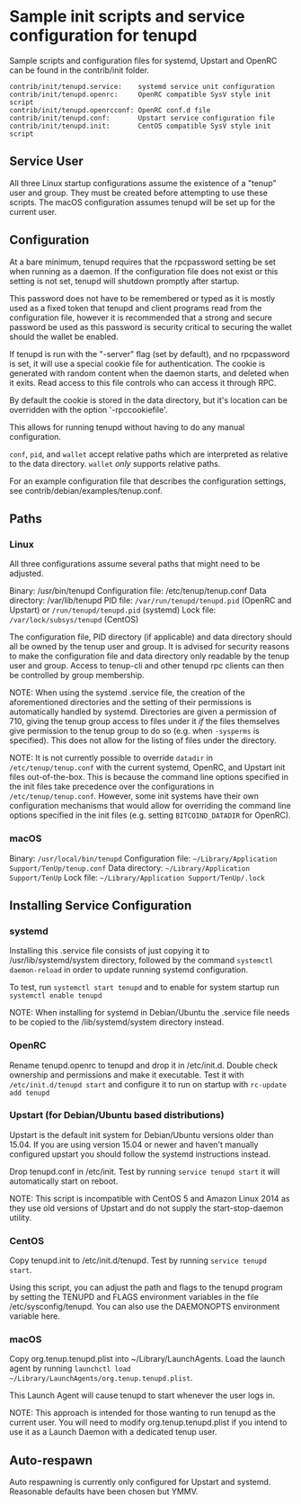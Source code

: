 Sample init scripts and service configuration for tenupd
==========================================================

Sample scripts and configuration files for systemd, Upstart and OpenRC
can be found in the contrib/init folder.

    contrib/init/tenupd.service:    systemd service unit configuration
    contrib/init/tenupd.openrc:     OpenRC compatible SysV style init script
    contrib/init/tenupd.openrcconf: OpenRC conf.d file
    contrib/init/tenupd.conf:       Upstart service configuration file
    contrib/init/tenupd.init:       CentOS compatible SysV style init script

Service User
---------------------------------

All three Linux startup configurations assume the existence of a "tenup" user
and group.  They must be created before attempting to use these scripts.
The macOS configuration assumes tenupd will be set up for the current user.

Configuration
---------------------------------

At a bare minimum, tenupd requires that the rpcpassword setting be set
when running as a daemon.  If the configuration file does not exist or this
setting is not set, tenupd will shutdown promptly after startup.

This password does not have to be remembered or typed as it is mostly used
as a fixed token that tenupd and client programs read from the configuration
file, however it is recommended that a strong and secure password be used
as this password is security critical to securing the wallet should the
wallet be enabled.

If tenupd is run with the "-server" flag (set by default), and no rpcpassword is set,
it will use a special cookie file for authentication. The cookie is generated with random
content when the daemon starts, and deleted when it exits. Read access to this file
controls who can access it through RPC.

By default the cookie is stored in the data directory, but it's location can be overridden
with the option '-rpccookiefile'.

This allows for running tenupd without having to do any manual configuration.

`conf`, `pid`, and `wallet` accept relative paths which are interpreted as
relative to the data directory. `wallet` *only* supports relative paths.

For an example configuration file that describes the configuration settings,
see contrib/debian/examples/tenup.conf.

Paths
---------------------------------

### Linux

All three configurations assume several paths that might need to be adjusted.

Binary:              /usr/bin/tenupd
Configuration file:  /etc/tenup/tenup.conf
Data directory:      /var/lib/tenupd
PID file:            `/var/run/tenupd/tenupd.pid` (OpenRC and Upstart) or `/run/tenupd/tenupd.pid` (systemd)
Lock file:           `/var/lock/subsys/tenupd` (CentOS)

The configuration file, PID directory (if applicable) and data directory
should all be owned by the tenup user and group.  It is advised for security
reasons to make the configuration file and data directory only readable by the
tenup user and group.  Access to tenup-cli and other tenupd rpc clients
can then be controlled by group membership.

NOTE: When using the systemd .service file, the creation of the aforementioned
directories and the setting of their permissions is automatically handled by
systemd. Directories are given a permission of 710, giving the tenup group
access to files under it _if_ the files themselves give permission to the
tenup group to do so (e.g. when `-sysperms` is specified). This does not allow
for the listing of files under the directory.

NOTE: It is not currently possible to override `datadir` in
`/etc/tenup/tenup.conf` with the current systemd, OpenRC, and Upstart init
files out-of-the-box. This is because the command line options specified in the
init files take precedence over the configurations in
`/etc/tenup/tenup.conf`. However, some init systems have their own
configuration mechanisms that would allow for overriding the command line
options specified in the init files (e.g. setting `BITCOIND_DATADIR` for
OpenRC).

### macOS

Binary:              `/usr/local/bin/tenupd`
Configuration file:  `~/Library/Application Support/TenUp/tenup.conf`
Data directory:      `~/Library/Application Support/TenUp`
Lock file:           `~/Library/Application Support/TenUp/.lock`

Installing Service Configuration
-----------------------------------

### systemd

Installing this .service file consists of just copying it to
/usr/lib/systemd/system directory, followed by the command
`systemctl daemon-reload` in order to update running systemd configuration.

To test, run `systemctl start tenupd` and to enable for system startup run
`systemctl enable tenupd`

NOTE: When installing for systemd in Debian/Ubuntu the .service file needs to be copied to the /lib/systemd/system directory instead.

### OpenRC

Rename tenupd.openrc to tenupd and drop it in /etc/init.d.  Double
check ownership and permissions and make it executable.  Test it with
`/etc/init.d/tenupd start` and configure it to run on startup with
`rc-update add tenupd`

### Upstart (for Debian/Ubuntu based distributions)

Upstart is the default init system for Debian/Ubuntu versions older than 15.04. If you are using version 15.04 or newer and haven't manually configured upstart you should follow the systemd instructions instead.

Drop tenupd.conf in /etc/init.  Test by running `service tenupd start`
it will automatically start on reboot.

NOTE: This script is incompatible with CentOS 5 and Amazon Linux 2014 as they
use old versions of Upstart and do not supply the start-stop-daemon utility.

### CentOS

Copy tenupd.init to /etc/init.d/tenupd. Test by running `service tenupd start`.

Using this script, you can adjust the path and flags to the tenupd program by
setting the TENUPD and FLAGS environment variables in the file
/etc/sysconfig/tenupd. You can also use the DAEMONOPTS environment variable here.

### macOS

Copy org.tenup.tenupd.plist into ~/Library/LaunchAgents. Load the launch agent by
running `launchctl load ~/Library/LaunchAgents/org.tenup.tenupd.plist`.

This Launch Agent will cause tenupd to start whenever the user logs in.

NOTE: This approach is intended for those wanting to run tenupd as the current user.
You will need to modify org.tenup.tenupd.plist if you intend to use it as a
Launch Daemon with a dedicated tenup user.

Auto-respawn
-----------------------------------

Auto respawning is currently only configured for Upstart and systemd.
Reasonable defaults have been chosen but YMMV.
